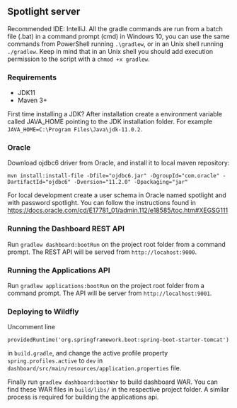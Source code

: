 ## Spotlight server

Recommended IDE: IntelliJ. All the gradle commands are run from a batch file (.bat) in a command prompt (cmd) in Windows 10, you can use the same commands from PowerShell running `.\gradlew`, or in an Unix shell running `./gradlew`. Keep in mind that in an Unix shell you should add execution permission to the script with a `chmod +x gradlew`.

### Requirements

- JDK11
- Maven 3+

First time installing a JDK? After installation create a environment variable called JAVA_HOME pointing to the JDK installation folder. For example `JAVA_HOME=C:\Program Files\Java\jdk-11.0.2`.

### Oracle

Download ojdbc6 driver from Oracle, and install it to local maven repository:

    mvn install:install-file -Dfile="ojdbc6.jar" -DgroupId="com.oracle" -DartifactId="ojdbc6" -Dversion="11.2.0" -Dpackaging="jar"

For local development create a user schema in Oracle named spotlight and with password spotlight. You can follow the instructions found in https://docs.oracle.com/cd/E17781_01/admin.112/e18585/toc.htm#XEGSG111

### Running the Dashboard REST API

Run `gradlew dashboard:bootRun` on the project root folder from a command prompt. The REST API will be served from `http://locahost:9000`.

### Running the Applications API

Run `gradlew applications:bootRun` on the project root folder from a command prompt. The API will be server from `http://localhost:9001`.

### Deploying to Wildfly

Uncomment line

    providedRuntime('org.springframework.boot:spring-boot-starter-tomcat')

in `build.gradle`, and change the active profile property `spring.profiles.active` to `dev` in `dashboard/src/main/resources/application.properties` file.

Finally run `gradlew dashboard:bootWar` to build dashboard WAR. You can find these WAR files in `build/libs/` in the respective project folder. A similar process is required for building the applications api.